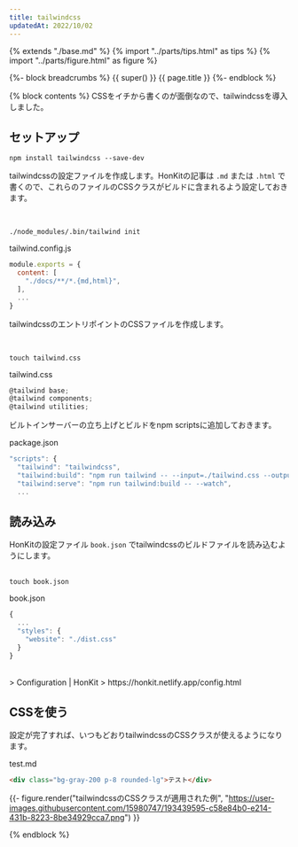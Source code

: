 ```yaml
---
title: tailwindcss
updatedAt: 2022/10/02
---
```


{% extends "./base.md" %}
{% import "../parts/tips.html" as tips %}
{% import "../parts/figure.html" as figure %}

{%- block breadcrumbs %}
  {{ super() }}
  <span>{{ page.title }}</span>
{%- endblock %}

{% block contents %}
CSSをイチから書くのが面倒なので、tailwindcssを導入しました。

## セットアップ

```
npm install tailwindcss --save-dev
```

tailwindcssの設定ファイルを作成します。HonKitの記事は `.md` または `.html` で書くので、これらのファイルのCSSクラスがビルドに含まれるよう設定しておきます。

<br>

```
./node_modules/.bin/tailwind init
```

<div class="code-title">tailwind.config.js</div>

```js
module.exports = {
  content: [
    "./docs/**/*.{md,html}",
  ],
  ...
}
```

tailwindcssのエントリポイントのCSSファイルを作成します。

<br>

```
touch tailwind.css
```

<div class="code-title">tailwind.css</div>

```js
@tailwind base;
@tailwind components;
@tailwind utilities;
```

ビルトインサーバーの立ち上げとビルドをnpm scriptsに追加しておきます。

<div class="code-title">package.json</div>

```js
"scripts": {
  "tailwind": "tailwindcss",
  "tailwind:build": "npm run tailwind -- --input=./tailwind.css --output=./dist.css",
  "tailwind:serve": "npm run tailwind:build -- --watch",
  ...
```

## 読み込み

HonKitの設定ファイル `book.json` でtailwindcssのビルドファイルを読み込むようにします。
<br>
<br>

```
touch book.json
```

<div class="code-title">book.json</div>

```js
{
  ...
  "styles": {
    "website": "./dist.css"
  }
}
```

<br>
> Configuration | HonKit  
> https://honkit.netlify.app/config.html
<br>

## CSSを使う

設定が完了すれば、いつもどおりtailwindcssのCSSクラスが使えるようになります。

<div class="code-title">test.md</div>

```html
<div class="bg-gray-200 p-8 rounded-lg">テスト</div>
```

{{- figure.render("tailwindcssのCSSクラスが適用された例", "https://user-images.githubusercontent.com/15980747/193439595-c58e84b0-e214-431b-8223-8be34929cca7.png") }}

{% endblock %}
